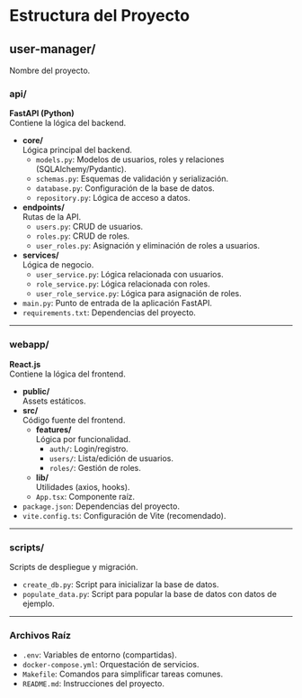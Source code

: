 # Estructura del Proyecto

## user-manager/
Nombre del proyecto.

### api/
**FastAPI (Python)**  
Contiene la lógica del backend.

- **core/**  
  Lógica principal del backend.
  - `models.py`: Modelos de usuarios, roles y relaciones (SQLAlchemy/Pydantic).
  - `schemas.py`: Esquemas de validación y serialización.
  - `database.py`: Configuración de la base de datos.
  - `repository.py`: Lógica de acceso a datos.
- **endpoints/**  
  Rutas de la API.
  - `users.py`: CRUD de usuarios.
  - `roles.py`: CRUD de roles.
  - `user_roles.py`: Asignación y eliminación de roles a usuarios.
- **services/**  
  Lógica de negocio.
  - `user_service.py`: Lógica relacionada con usuarios.
  - `role_service.py`: Lógica relacionada con roles.
  - `user_role_service.py`: Lógica para asignación de roles.
- `main.py`: Punto de entrada de la aplicación FastAPI.
- `requirements.txt`: Dependencias del proyecto.

---

### webapp/
**React.js**  
Contiene la lógica del frontend.

- **public/**  
  Assets estáticos.
- **src/**  
  Código fuente del frontend.
  - **features/**  
    Lógica por funcionalidad.
    - `auth/`: Login/registro.
    - `users/`: Lista/edición de usuarios.
    - `roles/`: Gestión de roles.
  - **lib/**  
    Utilidades (axios, hooks).
  - `App.tsx`: Componente raíz.
- `package.json`: Dependencias del proyecto.
- `vite.config.ts`: Configuración de Vite (recomendado).

---

### scripts/
Scripts de despliegue y migración.

- `create_db.py`: Script para inicializar la base de datos.
- `populate_data.py`: Script para popular la base de datos con datos de ejemplo.

---

### Archivos Raíz
- `.env`: Variables de entorno (compartidas).
- `docker-compose.yml`: Orquestación de servicios.
- `Makefile`: Comandos para simplificar tareas comunes.
- `README.md`: Instrucciones del proyecto.
